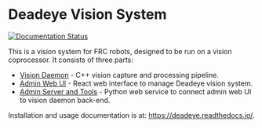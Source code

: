 # Deadeye Vision System

[![Documentation Status](https://readthedocs.org/projects/deadeye/badge/?version=latest)](https://deadeye.readthedocs.io/en/latest/?badge=latest)

This is a vision system for FRC robots, designed to be run on a vision coprocessor. It consists of three parts:

- [Vision Daemon](./daemon/) - C++ vision capture and processing pipeline.
- [Admin Web UI](./admin-web) - React web interface to manage Deadeye vision system.
- [Admin Server and Tools](./admin/) - Python web service to connect admin web UI to vision daemon back-end.

Installation and usage documentation is at: https://deadeye.readthedocs.io/.

